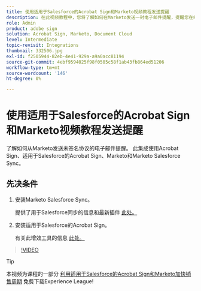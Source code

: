 ```yaml
---
title: 使用适用于Salesforce的Acrobat Sign和Marketo视频教程发送提醒
description: 在此视频教程中，您将了解如何在Marketo发送一封电子邮件提醒，提醒您在经过一段时间后仍未签署协议
role: Admin
product: adobe sign
solution: Acrobat Sign, Marketo, Document Cloud
level: Intermediate
topic-revisit: Integrations
thumbnail: 332506.jpg
exl-id: f2505944-82eb-4e41-929a-a9a0acc81194
source-git-commit: 4ebf9594025f98f0505c58f1ab43fb864ed51206
workflow-type: tm+mt
source-wordcount: '146'
ht-degree: 0%

---
```


# 使用适用于Salesforce的Acrobat Sign和Marketo视频教程发送提醒

了解如何从Marketo发送未签名协议的电子邮件提醒。 此集成使用Acrobat Sign、适用于Salesforce的Acrobat Sign、Marketo和Marketo Salesforce Sync。

## 先决条件

1. 安装Marketo Salesforce Sync。

   提供了用于Salesforce同步的信息和最新插件 [此处。](https://experienceleague.adobe.com/docs/marketo/using/product-docs/crm-sync/salesforce-sync/understanding-the-salesforce-sync.html)

1. 安装适用于Salesforce的Acrobat Sign。

   有关此增效工具的信息 [此处。](https://helpx.adobe.com/ca/sign/using/salesforce-integration-installation-guide.html)

>[!VIDEO](https://video.tv.adobe.com/v/332506?quality=12&learn=on&hidetitle=true)

>[!TIP]
>
>本视频为课程的一部分 [利用适用于Salesforce的Acrobat Sign和Marketo加快销售周期](https://experienceleague.adobe.com/?recommended=Sign-U-1-2021.1) 免费下载Experience League!

